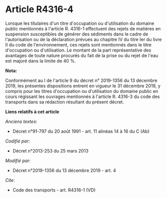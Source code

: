 # Article R4316-4

Lorsque les titulaires d'un titre d'occupation ou d'utilisation du domaine public mentionnés à l'article R. 4316-1 effectuent
des rejets de matières en suspension susceptibles de générer des sédiments dans le cadre de l'autorisation ou de la
déclaration prévues au chapitre IV du titre Ier du livre II du code de l'environnement, ces rejets sont mentionnés dans le
titre d'occupation ou d'utilisation. Le montant de la part représentative des avantages de toute nature procurés du fait de
la prise ou du rejet de l'eau est majoré dans la limite de 40 %.

**Nota:**

Conformément au I de l'article 9 du décret n° 2019-1356 du 13 décembre 2019, les présentes dispositions entrent en vigueur le
31 décembre 2019, y compris pour les titres d'occupation ou d'utilisation du domaine public en cours régissant les ouvrages
mentionnés à l'article R. 4316-3 du code des transports dans sa rédaction résultant du présent décret.

**Liens relatifs à cet article**

_Anciens textes_:

  - Décret n°91-797 du 20 août 1991 - art. 11 alinéas 14 à 16 du C (Ab)

_Codifié par_:

  - Décret n°2013-253 du 25 mars 2013

_Modifié par_:

  - Décret n°2019-1356 du 13 décembre 2019 - art. 4

_Cite_:

  - Code des transports - art. R4316-1 (VD)

